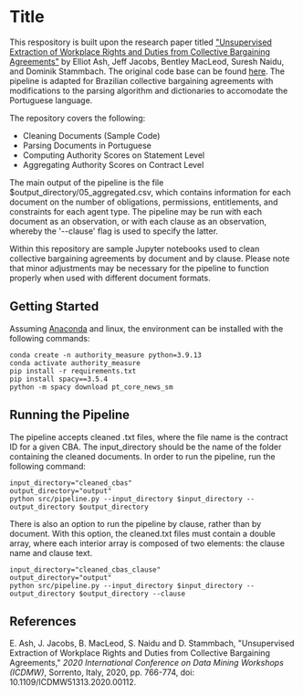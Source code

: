 # Title

This respository is built upon the research paper titled ["Unsupervised Extraction of Workplace Rights and Duties from Collective Bargaining Agreements"](https://www.research-collection.ethz.ch/handle/20.500.11850/473199.1) by Elliot Ash, Jeff Jacobs, Bentley MacLeod, Suresh Naidu, and Dominik Stammbach. The original code base can be found [here](https://github.com/dominiksinsaarland/labor-contracts). The pipeline is adapted for Brazilian collective bargaining agreements with modifications to the parsing algorithm and dictionaries to accomodate the Portuguese language.  

The repository covers the following:
* Cleaning Documents (Sample Code)
* Parsing Documents in Portuguese
* Computing Authority Scores on Statement Level
* Aggregating Authority Scores on Contract Level

The main output of the pipeline is the file $output_directory/05_aggregated.csv, which contains information for each document on the number of obligations, permissions, entitlements, and constraints for each agent type. The pipeline may be run with each document as an observation, or with each clause as an observation, whereby the '--clause' flag is used to specify the latter. 

Within this repository are sample Jupyter notebooks used to clean collective bargaining agreements by document and by clause. Please note that minor adjustments may be necessary for the pipeline to function properly when used with different document formats.

## Getting Started

Assuming [Anaconda](https://docs.anaconda.com/anaconda/install/) and linux, the environment can be installed with the following commands:
```shell
conda create -n authority_measure python=3.9.13
conda activate authority_measure
pip install -r requirements.txt
pip install spacy==3.5.4
python -m spacy download pt_core_news_sm
```

## Running the Pipeline

The pipeline accepts cleaned .txt files, where the file name is the contract ID for a given CBA. The input_directory should be the name of the folder containing the cleaned documents. In order to run the pipeline, run the following command:

```shell
input_directory="cleaned_cbas"
output_directory="output"
python src/pipeline.py --input_directory $input_directory --output_directory $output_directory
```

There is also an option to run the pipeline by clause, rather than by document. With this option, the cleaned.txt files must contain a double array, where each interior array is composed of two elements: the clause name and clause text. 

```shell
input_directory="cleaned_cbas_clause"
output_directory="output"
python src/pipeline.py --input_directory $input_directory --output_directory $output_directory --clause
```

## References
E. Ash, J. Jacobs, B. MacLeod, S. Naidu and D. Stammbach, "Unsupervised Extraction of Workplace Rights and Duties from Collective Bargaining Agreements," *2020 International Conference on Data Mining Workshops (ICDMW)*, Sorrento, Italy, 2020, pp. 766-774, doi: 10.1109/ICDMW51313.2020.00112.